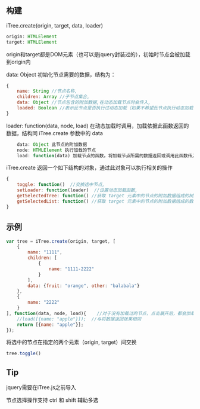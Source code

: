


## 构建

iTree.create(origin, target, data, loader)
```js
origin: HTMLElement
target: HTMLElement
```
origin和target都是DOM元素（也可以是jquery封装过的），初始时节点会被加载到origin内

data: Object 初始化节点需要的数据，结构为：
```js
{
    name: String //节点名称,
    children: Array //子节点集合,
    data: Object //节点包含的附加数据,在动态加载节点时会传入,
    loaded: Boolean //表示此节点是否执行过动态加载（如果不希望此节点执行动态加载，可设置为true）
}
```

loader: function(data, node, load) 在动态加载时调用，加载依据此函数返回的数据，结构同 iTree.create 参数中的 data
```js
    data: Object 此节点的附加数据
    node: HTMLElement 执行加载的节点
    load: function(data) 加载节点的函数。将加载节点所需的数据返回或调用此函数传入效果相同，但如果loader中需要异步加载则只能调用此函数
```

iTree.create 返回一个如下结构的对象，通过此对象可以执行相关的操作
```js
{
    toggle: function()  //交换选中节点,
    setLoader: function(loader)  //设置动态加载函数,
    getSelectedTree: function() //获取 target 元素中的节点的附加数据组成的树形结构数据,
    getSelectedList: function() //获取 target 元素中的节点的附加数据组成的数组结构数据
}
```

## 示例
```js
var tree = iTree.create(origin, target, [
	{
		name: "1111",
		children: [
			{
				name: "1111-2222"
			}
		],
		data: {fruit: "orange", other: "balabala"}
	},
	{
		name: "2222"
	}
], function(data, node, load){    //对于没有加载过的节点，点击展开后，都会加载一个名为 "apple" 的节点
	//load([{name: "apple"}]);	//与将数据返回效果相同
	return [{name: "apple"}];
});
```
将选中的节点在指定的两个元素（origin, target）间交换
```js
tree.toggle()
```



## Tip

jquery需要在iTree.js之前导入

节点选择操作支持 ctrl 和 shift 辅助多选




